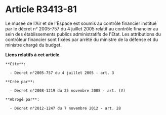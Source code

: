 # Article R3413-81

Le musée de l'Air et de l'Espace est soumis au contrôle financier institué par le décret n° 2005-757 du 4 juillet 2005
relatif au contrôle financier au sein des établissements publics administratifs de l'Etat. Les attributions du contrôleur
financier sont fixées par arrêté du ministre de la défense et du ministre chargé du budget.

**Liens relatifs à cet article**

	**Cite**:

	  - Décret n°2005-757 du 4 juillet 2005 - art. 3

	**Créé par**:

	  - Décret n°2008-1219 du 25 novembre 2008 - art. (V)

	**Abrogé par**:

	  - Décret n°2012-1247 du 7 novembre 2012 - art. 28
